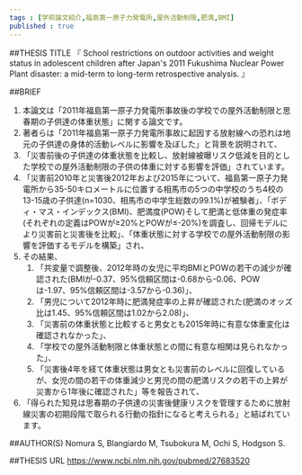 ```yaml
--- 
tags : [学術論文紹介,福島第一原子力発電所,屋外活動制限,肥満,BMI] 
published : true
---
```


##THESIS TITLE
『
School restrictions on outdoor activities and weight status in adolescent children after Japan's 2011 Fukushima Nuclear Power Plant disaster: a mid-term to long-term retrospective analysis.
』
  
##BRIEF
1. 本論文は「2011年福島第一原子力発電所事故後の学校での屋外活動制限と思春期の子供達の体重状態」に関する論文です。
1. 著者らは「2011年福島第一原子力発電所事故に起因する放射線への恐れは地元の子供達の身体的活動レベルに影響を及ぼした」と背景を説明されて、
1. 「災害前後の子供達の体重状態を比較し、放射線被曝リスク低減を目的とした学校での屋外活動制限の子供の体重に対する影響を評価」されています。
1. 「災害前2010年と災害後2012年および2015年について、福島第一原子力発電所から35-50キロメートルに位置する相馬市の5つの中学校のうち4校の13-15歳の子供達(n=1030、相馬市の中学生総数の99.1%)が被験者」、「ボディ・マス・インデックス(BMI)、肥満度(POW)そして肥満と低体重の発症率(それぞれの定義はPOWが≥20%とPOWが≤-20%)を調査し、回帰モデルにより災害前と災害後を比較」、「体重状態に対する学校での屋外活動制限の影響を評価するモデルを構築」され、
1. その結果、
	1. 「共変量で調整後、2012年時の女児に平均BMIとPOWの若干の減少が確認された(BMIが-0.37、95%信頼区間は-0.68から-0.06、POWは-1.97、95%信頼区間は-3.57から-0.36)」、 
	1. 「男児について2012年時に肥満発症率の上昇が確認された(肥満のオッズ比は1.45、95%信頼区間は1.02から2.08)」、
	1. 「災害前の体重状態と比較すると男女とも2015年時に有意な体重変化は確認されなかった」、
	1. 「学校での屋外活動制限と体重状態との間に有意な相関は見られなかった」、
	1. 「災害後4年を経て体重状態は男女とも災害前のレベルに回復しているが、女児の間の若干の体重減少と男児の間の肥満リスクの若干の上昇が災害から1年後に確認された」等を報告されて、
1. 「得られた知見は思春期の子供達の災害後健康リスクを管理するために放射線災害の初期段階で取られる行動の指針になると考えられる」と結ばれています。






##AUTHOR(S)
Nomura S, Blangiardo M, Tsubokura M, Ochi S, Hodgson S.

##THESIS URL
[
https://www.ncbi.nlm.nih.gov/pubmed/27683520
](
https://www.ncbi.nlm.nih.gov/pubmed/27683520
)